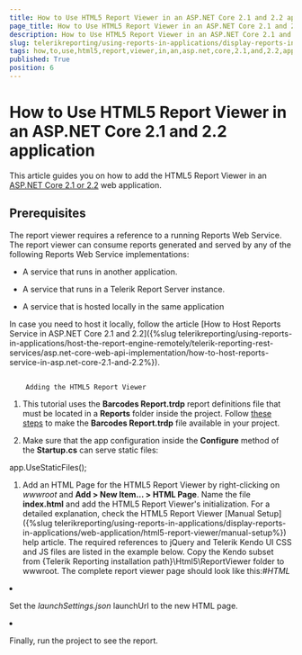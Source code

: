 ```yaml
---
title: How to Use HTML5 Report Viewer in an ASP.NET Core 2.1 and 2.2 application
page_title: How to Use HTML5 Report Viewer in an ASP.NET Core 2.1 and 2.2 application | for Telerik Reporting Documentation
description: How to Use HTML5 Report Viewer in an ASP.NET Core 2.1 and 2.2 application
slug: telerikreporting/using-reports-in-applications/display-reports-in-applications/web-application/html5-report-viewer/how-to-use-html5-report-viewer-in-an-asp.net-core-2.1-and-2.2-application
tags: how,to,use,html5,report,viewer,in,an,asp.net,core,2.1,and,2.2,application
published: True
position: 6
---
```


# How to Use HTML5 Report Viewer in an ASP.NET Core 2.1 and 2.2 application



This article guides you on how to add the HTML5 Report Viewer in an
        [ASP.NET Core 2.1 or 2.2](https://docs.microsoft.com/en-us/aspnet/core/?view=aspnetcore-2.1)
        web application.
      

## Prerequisites

The report viewer requires a reference to a running Reports Web Service. The report viewer can consume reports generated and served by
          any of the following Reports Web Service implementations:
        

* A service that runs in another application.

* A service that runs in a Telerik Report Server instance.

* A service that is hosted locally in the same application

In case you need to host it locally, follow the article [How to Host Reports Service in ASP.NET Core 2.1 and 2.2]({%slug telerikreporting/using-reports-in-applications/host-the-report-engine-remotely/telerik-reporting-rest-services/asp.net-core-web-api-implementation/how-to-host-reports-service-in-asp.net-core-2.1-and-2.2%}).
        

## 
        Adding the HTML5 Report Viewer
      

1. This tutorial uses the __Barcodes Report.trdp__ report definitions file
              that must be located in a __Reports__ folder inside the project.
              Follow [these steps](https://docs.telerik.com/reporting/telerik-reporting-rest-service-aspnetcore-mvc-core2#add-report-definitions)
              to	make the __Barcodes Report.trdp__ file available in your project.
            

1. Make sure that the app configuration inside the __Configure__ method of the __Startup.cs__
              can serve static files:
            

	
app.UseStaticFiles();
            



1. Add an HTML Page for the HTML5 Report Viewer by right-clicking on *wwwroot* and __Add > New Item... > HTML Page__.
              Name the file __index.html__ and add the HTML5 Report Viewer's initialization. For a detailed explanation, check the HTML5 Report Viewer
              [Manual Setup]({%slug telerikreporting/using-reports-in-applications/display-reports-in-applications/web-application/html5-report-viewer/manual-setup%}) help article.
              The required references to jQuery and Telerik Kendo UI CSS and JS files are listed in the example below.
              Copy the Kendo subset from {Telerik Reporting installation path}\Html5\ReportViewer folder to wwwroot.
            The complete report viewer page should look like this:#_HTML_

	
<!DOCTYPE html> 
<html xmlns="http://www.w3.org/1999/xhtml">
<head> 
  <title>Telerik HTML5 Report Viewer Demo in ASP.NET Core</title>
  
  <meta http-equiv="X-UA-Compatible" content="IE=edge" />
  <meta name="viewport" content="width=device-width, initial-scale=1, maximum-scale=1" />
  
  <script src="https://code.jquery.com/jquery-3.3.1.min.js"></script> 
  
  <link href="https://kendo.cdn.telerik.com/



1. Set the *launchSettings.json* launchUrl to the new HTML page.
            

1. Finally, run the project to see the report.
            
